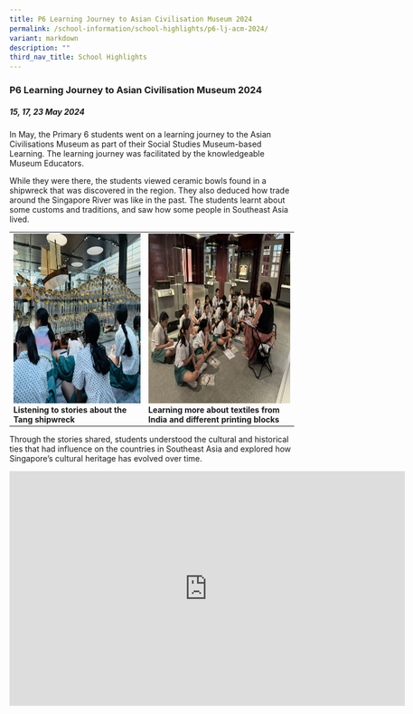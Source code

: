 ```yaml
---
title: P6 Learning Journey to Asian Civilisation Museum 2024
permalink: /school-information/school-highlights/p6-lj-acm-2024/
variant: markdown
description: ""
third_nav_title: School Highlights
---
```

### P6 Learning Journey to Asian Civilisation Museum 2024

##### 15, 17, 23 May 2024

In May, the Primary 6 students went on a learning journey to the Asian Civilisations Museum as part of their Social Studies Museum-based Learning. The learning journey was facilitated by the knowledgeable Museum Educators.

While they were there, the students viewed ceramic bowls found in a shipwreck that was discovered in the region. They also deduced how trade around the Singapore River was like in the past. The students learnt about some customs and traditions, and saw how some people in Southeast Asia lived.

<table>
<tbody><tr>
		<td><img alt="childday01" src="/images/P6%20LJ%20to%20ACM%202024/1__Listening_to_stories_about_the_Tang_shipwreck.jpg" style="width:450px;height:300px;"><b>Listening to stories about the Tang shipwreck</b></td>
		<td><img alt="childday02" src="/images/P6%20LJ%20to%20ACM%202024/5__Learning_more_about_textiles_from_India_and_different_printing_blocks.jpg" style="width:450px;height:300px;"><b>Learning more about textiles from India and different printing blocks</b></td>
</tr></tbody></table>

Through the stories shared, students understood the cultural and historical ties that had influence on the countries in Southeast Asia and explored how Singapore’s cultural heritage has evolved over time.

<center><iframe allowfullscreen="" allow="accelerometer; autoplay; clipboard-write; encrypted-media; gyroscope; picture-in-picture; web-share" frameborder="0" title="YouTube video player" src="https://www.youtube.com/embed/t-dUvk9sTdg?si=fbjADVbRDSMzf4SO" height="415" width="700"></iframe></center>